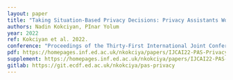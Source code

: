 ```yaml
---
layout: paper
title: "Taking Situation-Based Privacy Decisions: Privacy Assistants Working with Humans"
authors: Nadin Kokciyan, PInar Yolum
year: 2022
ref: Kokciyan et al. 2022.
conference: "Proceedings of the Thirty-First International Joint Conference on Artificial Intelligence, IJCAI-22"
pdf: https://homepages.inf.ed.ac.uk/nkokciya/papers/IJCAI22-PAS-Privacy-Assistant.pdf
supplement: https://homepages.inf.ed.ac.uk/nkokciya/papers/IJCAI22-PAS-Privacy-Assistant.pdf
gitlab: https://git.ecdf.ed.ac.uk/nkokciya/pas-privacy
---
```

